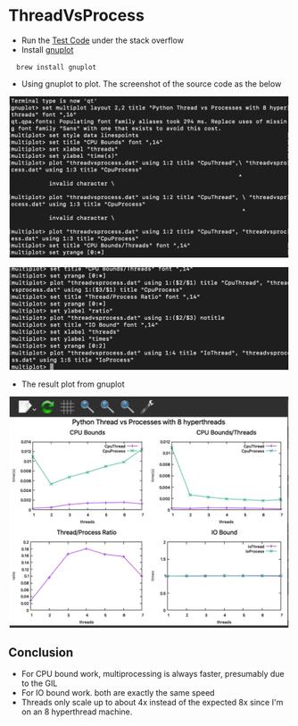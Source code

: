 # ThreadVsProcess
- Run the [Test Code] under the stack overflow
- Install [gnuplot] 
```
  brew install gnuplot
```
- Using gnuplot to plot. The screenshot of the source code as the below

<p align="middle">
  <img src= "https://github.com/BUEC500C1/video-Jie1995tbc/blob/master/Part%201/ThreadVsProcess/gnuplot_code1.png" width= 500>
</p>


<p align="middle">
  <img src= "https://github.com/BUEC500C1/video-Jie1995tbc/blob/master/Part%201/ThreadVsProcess/gnuplot_code2.png" width= 500>
</p>

- The result plot from gnuplot

<p align="middle">
  <img src= "https://github.com/BUEC500C1/video-Jie1995tbc/blob/master/Part%201/ThreadVsProcess/ThreadVsProcess.png" width= 500>
</p>

## Conclusion
- For CPU bound work, multiprocessing is always faster, presumably due to the GIL
- For IO bound work. both are exactly the same speed
- Threads only scale up to about 4x instead of the expected 8x since I'm on an 8 hyperthread machine.


[Test Code]: https://stackoverflow.com/questions/3044580/multiprocessing-vs-threading-python
[gnuplot]: http://www.gnuplot.info/download.html

